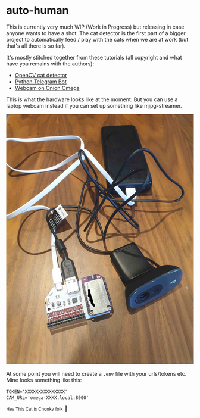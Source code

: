 # auto-human

This is currently very much WIP (Work in Progress) but releasing in case anyone wants to have a shot. The cat detector is the first part of a bigger project to automatically feed / play with the cats when we are at work (but that's all there is so far).

It's mostly stitched together from these tutorials (all copyright and what have you remains with the authors):
- [OpenCV cat detector](https://www.pyimagesearch.com/2016/06/20/detecting-cats-in-images-with-opencv/)
- [Python Telegram Bot](https://github.com/python-telegram-bot/python-telegram-bot)
- [Webcam on Onion Omega](https://onion.io/streaming-video-over-wifi/)

This is what the hardware looks like at the moment. But you can use a laptop webcam instead if you can set up something like mjpg-streamer.

![hardware](./hardware.jpg)

At some point you will need to create a `.env` file with your urls/tokens etc. Mine looks something like this:

```
TOKEN='XXXXXXXXXXXXXXX'
CAM_URL='omega-XXXX.local:8000'
```

<small>Hey This Cat is Chonky folk</small> :wave:

